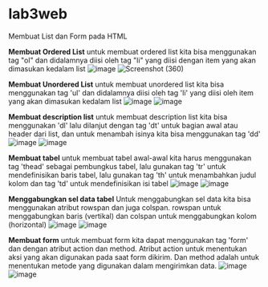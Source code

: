 # lab3web
Membuat List dan Form pada HTML

<b>Membuat Ordered List</b>
untuk membuat ordered list kita bisa menggunakan tag "ol" dan didalamnya diisi oleh tag "li" yang diisi dengan item yang akan dimasukan kedalam list
![image](https://github.com/user-attachments/assets/1787fb0d-1df6-4873-b5de-915d49310923)
![Screenshot (360)](https://github.com/user-attachments/assets/4e2a3a84-26a2-4b70-9fd8-59cf0afd07ff)


<b>Membuat Unordered List</b>
untuk membuat unordered list kita bisa menggunakan tag 'ul' dan didalamnya diisi oleh tag 'li' yang diisi oleh item yang akan dimasukan kedalam list
![image](https://github.com/user-attachments/assets/8494cf03-f812-4e21-b2b6-69a0fd36df0a)
![image](https://github.com/user-attachments/assets/36554a6d-8eaa-4bd0-acea-ed4f56bcba99)


<b>Membuat description list</b>
untuk membuat description list kita bisa menggunakan 'dl' lalu dilanjut dengan tag 'dt' untuk bagian awal atau header dari list, dan untuk menambah isinya kita bisa menggunakan tag 'dd'
![image](https://github.com/user-attachments/assets/36e59704-f7f6-4454-b81a-aaf4ca1ff260)
![image](https://github.com/user-attachments/assets/a57f9c1c-93fb-47c4-ada1-ca0ede3cb840)


<b>Membuat tabel</b>
untuk membuat tabel awal-awal kita harus menggunakan tag 'thead' sebagai pembungkus tabel, lalu gunakan tag 'tr' untuk mendefinisikan baris tabel, lalu gunakan tag 'th' untuk menambahkan judul kolom dan tag 'td' untuk mendefinisikan isi tabel
![image](https://github.com/user-attachments/assets/0789f5e1-87d5-4648-aca3-0d0fba809ae8)
![image](https://github.com/user-attachments/assets/30df6476-bc84-45d2-873b-34c0fde9fc3d)

<b>Menggabungkan sel data tabel</b>
Untuk menggabungkan sel data kita bisa menggunakan atribut rowspan dan juga colspan. rowspan untuk menggabungkan baris (vertikal) dan colspan untuk menggabungkan kolom (horizontal)
![image](https://github.com/user-attachments/assets/a72a1751-25c0-43c8-9ea9-e6f48a116efa)
![image](https://github.com/user-attachments/assets/adccd508-73c3-4b83-8966-16cad16fd30b)

<b>Membuat form</b>
untuk membuat form kita dapat menggunakan tag 'form' dan dengan atribut action dan method. Atribut action untuk menentukan aksi yang akan digunakan pada saat form dikirim. Dan method adalah untuk menentukan metode yang digunakan dalam mengirimkan data.
![image](https://github.com/user-attachments/assets/201f6de9-f817-4d0c-8df5-39ce5ff969b7)
![image](https://github.com/user-attachments/assets/07364cbe-4282-4b48-bb80-4ab82be2afbb)
